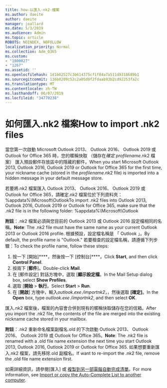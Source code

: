 ```yaml
---
title: how-以匯入-nk2-檔案
ms.author: daeite
author: daeite
manager: joallard
ms.date: 5/3/2019
ms.audience: Admin
ms.topic: article
ROBOTS: NOINDEX, NOFOLLOW
localization_priority: Normal
ms.collection: Adm_O365
ms.custom:
- "1800027"
- "1267"
ms.assetid: ''
ms.openlocfilehash: 1d1b02527c3b614375cf1f84a7a511d9318689b1
ms.sourcegitcommit: 136b8209c52c2a05d0f2fdaab93b2cd92253fa2c
ms.translationtype: MT
ms.contentlocale: zh-TW
ms.lasthandoff: 06/07/2019
ms.locfileid: "34770238"
---
```

# <a name="how-to-import-nk2-files"></a><span data-ttu-id="336f5-102">如何匯入.nk2 檔案</span><span class="sxs-lookup"><span data-stu-id="336f5-102">How to import .nk2 files</span></span> 

<span data-ttu-id="336f5-103">當您第一次啟動 Microsoft Outlook 2013、 Outlook 2016、 Outlook 2019 或 Outlook for Office 365 時，您的暱稱快取 （儲存在*確定 profilename*.nk2 檔案） 匯入預設郵件存放區中的隱藏的郵件。</span><span class="sxs-lookup"><span data-stu-id="336f5-103">When you start Microsoft Outlook 2013, Outlook 2016, Outlook 2019 or Outlook for Office 365 for the first time, your nickname cache (stored in the *profilename*.nk2 file) is imported into a hidden message in your default message store.</span></span>

<span data-ttu-id="336f5-104">若要將.nk2 檔案匯入 Outlook 2013、 Outlook 2016、 Outlook 2019 或 Outlook for Office 365，請確定.nk2 檔案位於下列資料夾： %appdata%\Microsoft\Outlook</span><span class="sxs-lookup"><span data-stu-id="336f5-104">To import .nk2 files into Outlook 2013, Outlook 2016, Outlook 2019 or Outlook for Office 365, make sure that the .nk2 file is in the following folder: %appdata%\Microsoft\Outlook</span></span>

<span data-ttu-id="336f5-105">**附註**：.nk2 檔案必須與您目前的 Outlook 2013 或 Outlook 2016 設定檔相同的名稱。</span><span class="sxs-lookup"><span data-stu-id="336f5-105">**Note**: The .nk2 file must have the same name as your current Outlook 2013 or Outlook 2016 profile.</span></span> <span data-ttu-id="336f5-106">根據預設，設定檔名稱是 「 Outlook 」。</span><span class="sxs-lookup"><span data-stu-id="336f5-106">By default, the profile name is "Outlook."</span></span> <span data-ttu-id="336f5-107">若要檢查的設定檔名稱，請遵循下列步驟：</span><span class="sxs-lookup"><span data-stu-id="336f5-107">To check the profile name, follow these steps:</span></span> 
1. <span data-ttu-id="336f5-108">按一下 [開始]\*\*\*\*，然後按一下 [控制台]\*\*\*\*。</span><span class="sxs-lookup"><span data-stu-id="336f5-108">Click **Start**, and then click **Control Panel**.</span></span>
2. <span data-ttu-id="336f5-109">按兩下 [**郵件**]。</span><span class="sxs-lookup"><span data-stu-id="336f5-109">Double-click **Mail**.</span></span>
3. <span data-ttu-id="336f5-110">在 [郵件設定] 對話方塊中，選取 [**顯示設定檔**。</span><span class="sxs-lookup"><span data-stu-id="336f5-110">In the Mail Setup dialog box, select **Show Profiles**.</span></span>
4. <span data-ttu-id="336f5-111">選取 [**開始** > **執行**。</span><span class="sxs-lookup"><span data-stu-id="336f5-111">Select **Start** > **Run**.</span></span>
5. <span data-ttu-id="336f5-112">在 [**開啟**] 方塊中，輸入*outlook.exe /importnk2*，，然後選取 **[確定]**。</span><span class="sxs-lookup"><span data-stu-id="336f5-112">In the **Open** box, type *outlook.exe /importnk2*, and then select **OK**.</span></span> 

<span data-ttu-id="336f5-113">匯入.nk2 檔案後，檔案的內容會合併到現有的暱稱快取儲存在您的信箱。</span><span class="sxs-lookup"><span data-stu-id="336f5-113">After you import the .nk2 file, the contents of the file are merged into the existing nickname cache stored in your mailbox.</span></span>

<span data-ttu-id="336f5-114">**附註**：.nk2 重新命名檔案副檔名.old 的下次啟動 Outlook 2013、 Outlook 2016、 Outlook 2019 或 Outlook for Office 365。</span><span class="sxs-lookup"><span data-stu-id="336f5-114">**Note**: The .nk2 file is renamed with a .old file name extension the next time you start Outlook 2013, Outlook 2016, Outlook 2019 or Outlook for Office 365.</span></span> <span data-ttu-id="336f5-115">如果想要重新匯入.nk2 檔案，請先移除.old 副檔名。</span><span class="sxs-lookup"><span data-stu-id="336f5-115">If want to re-import the .nk2 file, remove the .old file name extension first.</span></span>

<span data-ttu-id="336f5-116">如需詳細資訊，請參閱[匯入] 或 [複製到另一部電腦自動完成清單](https://support.microsoft.com/help/2806550/how-to-import-nk2-files-into-outlook%)。</span><span class="sxs-lookup"><span data-stu-id="336f5-116">For more information, see [Import or copy the Auto-Complete List to another computer](https://support.microsoft.com/help/2806550/how-to-import-nk2-files-into-outlook%).</span></span>